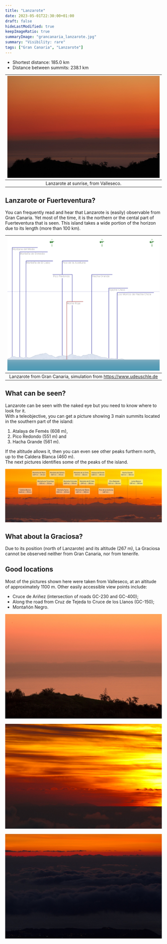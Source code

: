 ```yaml
---
title: "Lanzarote"
date: 2023-05-01T22:30:00+01:00
draft: false
hideLastModified: true
keepImageRatio: true
summaryImage: "grancanaria_lanzarote.jpg"
summary: "Visibility: rare"
tags: ["Gran Canaria", "Lanzarote"]
---
```


- Shortest distance: 185.0 km
- Distance between summits: 238.1 km

| ![Lanzarote from Gran Canaria](grancanaria_lanzarote.jpg) |
|:--:| 
| Lanzarote at sunrise, from Valleseco. | 

## Lanzarote or Fuerteventura?

You can frequently read and hear that Lanzarote is (easily) observable from Gran Canaria.
Yet most of the time, it is the northern or the cental part of Fuerteventura that is seen.
This island takes a wide portion of the horizon due to its length (more than 100 km).


| ![Lanzarote panorama](grancanaria_lanzarote_pano.png) | 
|:--:| 
| Lanzarote from Gran Canaria, simulation from https://www.udeuschle.de |


## What can be seen?

Lanzarote can be seen with the naked eye but you need to know where to look for it.     
With a teleobjective, you can get a picture showing 3 main summits located in the southern part of the island:
1. Atalaya de Femés (608 m),
2. Pico Redondo (551 m) and
3. Hacha Grande (561 m).

If the altitude allows it, then you can even see other peaks furthern north, up to the Caldera Blanca (460 m).    
The next pictures identifies some of the peaks of the island.

![Lanzarote from Gran Canaria](grancanaria_lanzarote2.jpg)


## What about la Graciosa?

Due to its position (north of Lanzarote) and its altitude (267 m), La Graciosa cannot be observed neither from Gran Canaria, nor from tenerife.

## Good locations

Most of the pictures shown here were taken from Valleseco, at an altitude of approximately 1100 m.
Other easily accessible view points include:
- Cruce de Ariñez (intersection of roads GC-230 and GC-400);
- Along the road from Cruz de Tejeda to Cruce de los Llanos (GC-150); 
- Montañón Negro.

![Lanzarote from Gran Canaria](grancanaria_lanzarote3.jpg)

![Lanzarote from Gran Canaria](grancanaria_lanzarote4.jpg)

![Lanzarote from Gran Canaria](grancanaria_lanzarote5.jpg)




